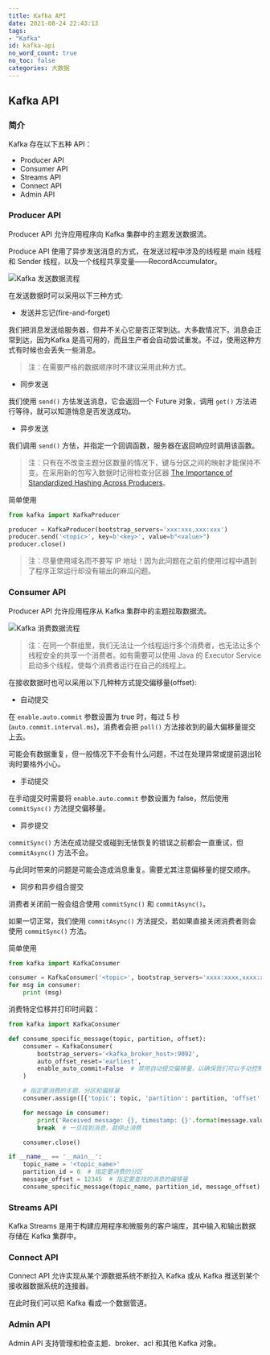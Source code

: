 ```yaml
---
title: Kafka API
date: 2021-08-24 22:43:13
tags:
- "Kafka"
id: kafka-api
no_word_count: true
no_toc: false
categories: 大数据
---
```


## Kafka API

### 简介

Kafka 存在以下五种 API：

- Producer API
- Consumer API
- Streams API
- Connect API
- Admin API

### Producer API

Producer API 允许应用程序向 Kafka 集群中的主题发送数据流。

Produce API 使用了异步发送消息的方式，在发送过程中涉及的线程是 main 线程和 Sender 线程，以及一个线程共享变量——RecordAccumulator。

![Kafka 发送数据流程](https://i.loli.net/2021/08/24/YgBIm7HbrFNcvPp.png)

在发送数据时可以采用以下三种方式:

- 发送并忘记(fire-and-forget)

我们把消息发送给服务器，但井不关心它是否正常到达。大多数情况下，消息会正常到达，因为Kafka 是高可用的，而且生产者会自动尝试重发。不过，使用这种方式有时候也会丢失一些消息。

> 注：在需要严格的数据顺序时不建议采用此种方式。

- 同步发送

我们使用 `send()` 方怯发送消息，它会返回一个 Future 对象，调用 `get()` 方法进行等待，就可以知道悄息是否发送成功。

- 异步发送

我们调用 `send()` 方怯，并指定一个回调函数，服务器在返回响应时调用该函数。

> 注：只有在不改变主题分区数量的情况下，键与分区之间的映射才能保持不变。在采用新的包写入数据时记得检查分区器 [The Importance of Standardized Hashing Across Producers](https://www.confluent.io/blog/standardized-hashing-across-java-and-non-java-producers/)。

简单使用

```python
from kafka import KafkaProducer

producer = KafkaProducer(bootstrap_servers='xxx:xxx,xxx:xxx')
producer.send('<topic>', key=b'<key>', value=b"<value>")
producer.close()
```

> 注：尽量使用域名而不要写 IP 地址！因为此问题在之前的使用过程中遇到了程序正常运行却没有输出的麻瓜问题。

### Consumer API

Producer API 允许应用程序从 Kafka 集群中的主题拉取数据流。

![Kafka 消费数据流程](https://i.loli.net/2021/08/25/lp5OYrdqkW6vBNa.png)

> 注：在同一个群组里，我们无法让一个线程运行多个消费者，也无法让多个线程安全的共享一个消费者。如有需要可以使用 Java 的 Executor Service 启动多个线程，使每个消费者运行在自己的线程上。

在接收数据时也可以采用以下几种种方式提交偏移量(offset):

- 自动提交

在 `enable.auto.commit` 参数设置为 true 时，每过 5 秒(`auto.commit.interval.ms`)，消费者会把 `poll()` 方法接收到的最大偏移量提交上去。

可能会有数据重复，但一般情况下不会有什么问题，不过在处理异常或提前退出轮询时要格外小心。

- 手动提交

在手动提交时需要将 `enable.auto.commit` 参数设置为 false，然后使用 `commitSync()` 方法提交偏移量。

- 异步提交

`commitSync()` 方法在成功提交或碰到无怯恢复的错误之前都会一直重试，但 `commitAsync()` 方法不会。

与此同时带来的问题是可能会造成消息重复。需要尤其注意偏移量的提交顺序。

- 同步和异步组合提交

消费者关闭前一般会组合使用 `commitSync()` 和 `commitAsync()`。

如果一切正常，我们使用 `commitAsync()` 方法提交，若如果直接关闭消费者则会使用 `commitSync()` 方法。

简单使用

```python
from kafka import KafkaConsumer

consumer = KafkaConsumer('<topic>', bootstrap_servers='xxxx:xxxx,xxxx:xxxx', group_id='<group>')
for msg in consumer:
    print (msg)
```

消费特定位移并打印时间戳：

```python
from kafka import KafkaConsumer

def consume_specific_message(topic, partition, offset):
    consumer = KafkaConsumer(
        bootstrap_servers='<kafka_broker_host>:9092',
        auto_offset_reset='earliest',
        enable_auto_commit=False  # 禁用自动提交偏移量，以确保我们可以手动控制偏移量的位置
    )

    # 指定要消费的主题、分区和偏移量
    consumer.assign([{'topic': topic, 'partition': partition, 'offset': offset}])

    for message in consumer:
        print('Received message: {}, timestamp: {}'.format(message.value.decode('utf-8'), message.timestamp))
        break  # 一旦找到消息，就停止消费

    consumer.close()

if __name__ == '__main__':
    topic_name = '<topic_name>'
    partition_id = 0  # 指定要消费的分区
    message_offset = 12345  # 指定要查找的消息的偏移量
    consume_specific_message(topic_name, partition_id, message_offset)
```

### Streams API

Kafka Streams 是用于构建应用程序和微服务的客户端库，其中输入和输出数据存储在 Kafka 集群中。

### Connect API

Connect API 允许实现从某个源数据系统不断拉入 Kafka 或从 Kafka 推送到某个接收器数据系统的连接器。

在此时我们可以把 Kafka 看成一个数据管道。

### Admin API

Admin API 支持管理和检查主题、broker、acl 和其他 Kafka 对象。
